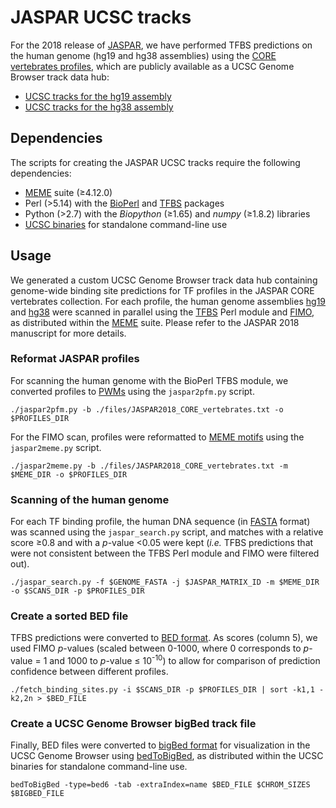 # JASPAR UCSC tracks
For the 2018 release of [JASPAR](http://jaspar2018.genereg.net/), we have performed TFBS predictions on the human genome (hg19 and hg38 assemblies) using the [CORE vertebrates profiles](http://jaspar2018.genereg.net/collection/core/), which are publicly available as a UCSC Genome Browser track data hub:
* [UCSC tracks for the hg19 assembly](http://genome.ucsc.edu/cgi-bin/hgTracks?db=hg19&hubUrl=http://expdata.cmmt.ubc.ca/JASPAR/UCSC_tracks/hub.txt)
* [UCSC tracks for the hg38 assembly](http://genome.ucsc.edu/cgi-bin/hgTracks?db=hg38&hubUrl=http://expdata.cmmt.ubc.ca/JASPAR/UCSC_tracks/hub.txt)

## Dependencies
The scripts for creating the JASPAR UCSC tracks require the following dependencies:
* [MEME](http://meme-suite.org/doc/overview.html) suite (≥4.12.0)
* Perl (>5.14) with the [BioPerl](http://bioperl.org) and [TFBS](http://tfbs.genereg.net) packages
* Python (>2.7) with the *Biopython* (≥1.65) and *numpy* (≥1.8.2) libraries
* [UCSC binaries](http://hgdownload.cse.ucsc.edu/admin/exe/) for standalone command-line use

## Usage
We generated a custom UCSC Genome Browser track data hub containing genome-wide binding site predictions for TF profiles in the JASPAR CORE vertebrates collection. For each profile, the human genome assemblies [hg19](http://hgdownload.soe.ucsc.edu/goldenPath/hg19/bigZips/) and [hg38](http://hgdownload.soe.ucsc.edu/goldenPath/hg38/bigZips/) were scanned in parallel using the [TFBS](http://tfbs.genereg.net) Perl module and [FIMO](http://meme-suite.org/doc/fimo.html), as distributed within the [MEME](http://meme-suite.org/meme-software/4.11.2/meme_4.11.2_2.tar.gz) suite. Please refer to the JASPAR 2018 manuscript for more details.

### Reformat JASPAR profiles
For scanning the human genome with the BioPerl TFBS module, we converted profiles to [PWMs](https://en.wikipedia.org/wiki/Position_weight_matrix) using the `jaspar2pfm.py` script.

`./jaspar2pfm.py -b ./files/JASPAR2018_CORE_vertebrates.txt -o $PROFILES_DIR`

For the FIMO scan, profiles were reformatted to [MEME motifs](http://meme-suite.org/doc/meme-format.html) using the `jaspar2meme.py` script.

`./jaspar2meme.py -b ./files/JASPAR2018_CORE_vertebrates.txt -m $MEME_DIR -o $PROFILES_DIR`

### Scanning of the human genome
For each TF binding profile, the human DNA sequence (in [FASTA](https://en.wikipedia.org/wiki/FASTA_format) format) was scanned using the `jaspar_search.py` script, and matches with a relative score ≥0.8 and with a *p*-value <0.05 were kept (*i.e.* TFBS predictions that were not consistent between the TFBS Perl module and FIMO were filtered out).

`./jaspar_search.py -f $GENOME_FASTA -j $JASPAR_MATRIX_ID -m $MEME_DIR -o $SCANS_DIR -p $PROFILES_DIR`

### Create a sorted BED file
TFBS predictions were converted to [BED format](https://genome.ucsc.edu/FAQ/FAQformat.html#format1). As scores (column 5), we used FIMO *p*-values (scaled between 0-1000, where 0 corresponds to *p*-value = 1 and 1000 to *p*-value ≤ 10<sup>-10</sup>) to allow for comparison of prediction confidence between different profiles.

`./fetch_binding_sites.py -i $SCANS_DIR -p $PROFILES_DIR | sort -k1,1 -k2,2n > $BED_FILE`

### Create a UCSC Genome Browser bigBed track file
Finally, BED files were converted to [bigBed format](https://genome.ucsc.edu/FAQ/FAQformat.html#format1.5) for visualization in the UCSC Genome Browser using [bedToBigBed](http://hgdownload.cse.ucsc.edu/admin/exe/), as distributed within the UCSC binaries for standalone command-line use.

`bedToBigBed -type=bed6 -tab -extraIndex=name $BED_FILE $CHROM_SIZES $BIGBED_FILE`
